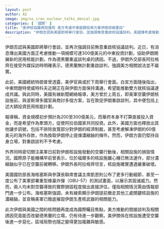 ```yaml
---
layout: post
author: AI
image: img/us_iran_nuclear_talks_denial.jpg
categories: [ '國際' ]
title: "美伊核協議再陷僵局 美方考慮中東鉅額投資方案伊朗拒絕重談"
description: "伊朗否認與美國即將舉行會談，並強調無意重啟核協議談判。美國傳考慮推動300億美元中東投資計劃，誘使伊朗回到談判桌，並釋放解凍資產及放寬制裁等讓步訊號，伊朗態度仍強硬。美軍日前空襲伊朗核設施，造成嚴重破壞，華府強調已削弱伊朗核武能力，但伊朗強調立場未變。區域局勢持續升溫，國際密切關注美伊後續動向。"
---
```

伊朗否認與美國即將舉行會談，並再次強調目前無意重啟核協議談判。近日，有消息傳出美國方面正考慮推動一項規模可達300億美元的中東投資計劃，協助伊朗開展新的民用核能計劃，作為德黑蘭重返談判桌的誘因。不過，伊朗外交部長阿拉格齊在接受外媒採訪時明確表示，德黑蘭無計劃重啟談判，強調美方相關說法並不屬實。

此前，美國總統特朗普曾透露，美伊官員或於下周舉行會面。白宮方面隨後指出，中東問題特使威特科夫近期正在與伊朗方面保持溝通，希望能推動雙方就核協議達成共識。與此同時，美國有線新聞網絡報導，美方曾於上周五，即美軍空襲伊朗核設施前，與波斯灣多國官員商討多個方案，旨在敦促伊朗重啟談判，其中便包括上述大額投資民用核能計劃。

報導稱，資金規模初步預計為200至300億美元，而華府本身不打算直接投入資金，而是希望作為牽頭方，促使阿拉伯國家共同投資。此外，美國方面也釋放出其他讓步訊號，包括不排除放寬部分對伊朗的經濟制裁，甚至考慮解凍伊朗約60億美元的海外存款，作為換取伊朗停止提煉濃縮鈾的條件。然而，伊朗方面仍堅持自身立場，對重啟談判不予考慮。

外界同時密切關注美軍日前對伊朗核設施發動的空襲行動後，相關設施的損毀情況。國際原子能機構早前曾表示，位於福爾多的核設施離心機已無法運作，部分濃縮鈾似乎已在空襲前被轉移。伊朗外長阿拉格齊坦言，核設施確實遭遇嚴重破壞。

美國國防部長海格塞斯與參謀長聯席會議主席凱恩則公布了更多行動細節，甚至一度公布了美軍部署重型蜂巢炸彈（GBU-57）的測試畫面，以展示其毀滅威力。然而，兩人均未對空襲導致的實際損毀程度做出直接評估，僅指相關情況需由情報部門進一步公布。海格塞斯強調，未有線索顯示伊朗提前撤走其他三處關鍵核設施的濃縮鈾，並宣稱美軍已徹底摧毀伊朗生產核武器的相關能力。

此次伊朗與美國之間的核問題再度成為國際矚目焦點，美方推動的間接談判及相關誘因究竟能否改變德黑蘭的立場，仍有待進一步觀察。美伊關係在核設施遭受空襲後進一步惡化，區域局勢也隨之變得更加複雜與敏感。